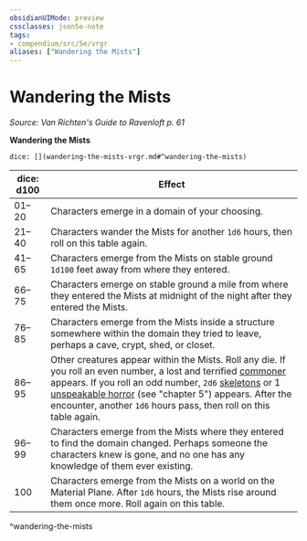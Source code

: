 ```yaml
---
obsidianUIMode: preview
cssclasses: json5e-note
tags:
- compendium/src/5e/vrgr
aliases: ["Wandering the Mists"]
---
```

# Wandering the Mists
*Source: Van Richten's Guide to Ravenloft p. 61* 

**Wandering the Mists**

`dice: [](wandering-the-mists-vrgr.md#^wandering-the-mists)`

| dice: d100 | Effect |
|------------|--------|
| 01–20 | Characters emerge in a domain of your choosing. |
| 21–40 | Characters wander the Mists for another `1d6` hours, then roll on this table again. |
| 41–65 | Characters emerge from the Mists on stable ground `1d100` feet away from where they entered. |
| 66–75 | Characters emerge on stable ground a mile from where they entered the Mists at midnight of the night after they entered the Mists. |
| 76–85 | Characters emerge from the Mists inside a structure somewhere within the domain they tried to leave, perhaps a cave, crypt, shed, or closet. |
| 86–95 | Other creatures appear within the Mists. Roll any die. If you roll an even number, a lost and terrified [commoner](/Systems/5e/bestiary/humanoid/commoner.md) appears. If you roll an odd number, `2d6` [skeletons](/Systems/5e/bestiary/undead/skeleton.md) or 1 [unspeakable horror](/Systems/5e/bestiary/monstrosity/unspeakable-horror-vrgr.md) (see "chapter 5") appears. After the encounter, another `1d6` hours pass, then roll on this table again. |
| 96–99 | Characters emerge from the Mists where they entered to find the domain changed. Perhaps someone the characters knew is gone, and no one has any knowledge of them ever existing. |
| 100 | Characters emerge from the Mists on a world on the Material Plane. After `1d6` hours, the Mists rise around them once more. Roll again on this table. |
^wandering-the-mists